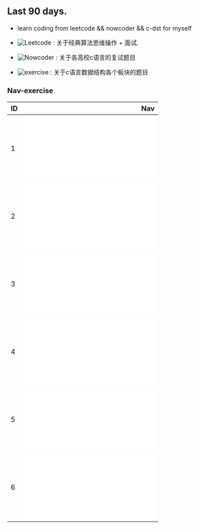 ## Last 90 days.
* learn coding from leetcode && nowcoder && c-dst for myself

* ![Leetcode](leetcode/) : 关于经典算法思维操作 + 面试.

* ![Nowcoder](nowcoder/) : 关于各高校c语言的复试题目

* ![exercise](master-ds/exercise/) : 关于c语言数据结构各个板块的题目

### Nav-exercise
| ID   |                                Nav                                           |
| :----| ----------------------------------------------------------------------------:|
| 1    | ![descendingTowList](master-ds/exercise/list/1/descendingTowList.md)         |
| 2    | ![circleList](master-ds/exercise/list/2/mergeTwoCircleLinkList.md)           |
| 3    | ![sortList](master-ds/exercise/list/3/sortLinkList.md)                       |
| 4    | ![splitList](master-ds/exercise/list/4/splitParityList.md)                   |
| 5    | ![divideAndConquer](master-ds/exercise/list/5/putOddForward.md)              |
| 6    | ![deleteMinNode](master-ds/exercise/list/6/deleteMinNode.md)                 |

